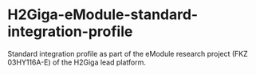 # H2Giga-eModule-standard-integration-profile
Standard integration profile as part of the eModule research project (FKZ 03HY116A-E) of the H2Giga lead platform.
